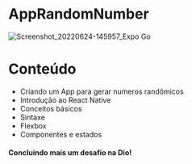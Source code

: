 # AppRandomNumber

![Screenshot_20220624-145957_Expo Go](https://user-images.githubusercontent.com/103594953/176026374-1ef1bb5c-a402-402f-8d50-14f79c0ca7cb.jpg)

# Conteúdo 
- Criando um App para gerar numeros randômicos
- Introdução ao React Native
- Conceitos básicos
- Sintaxe
- Flexbox
- Componentes e estados

#### Concluindo mais um desafio na Dio!
